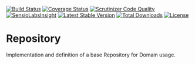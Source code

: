 [![Build Status](https://travis-ci.org/phpddd/repository.svg)](https://travis-ci.org/phpddd/repository) [![Coverage Status](https://img.shields.io/coveralls/phpddd/repository.svg)](https://coveralls.io/r/phpddd/repository?branch=master) [![Scrutinizer Code Quality](https://scrutinizer-ci.com/g/phpddd/repository/badges/quality-score.png?b=master)](https://scrutinizer-ci.com/g/phpddd/repository/?branch=master) [![SensioLabsInsight](https://insight.sensiolabs.com/projects/428e1f96-bcf4-4dee-866e-7a7cb5db52e4/mini.png)](https://insight.sensiolabs.com/projects/428e1f96-bcf4-4dee-866e-7a7cb5db52e4) [![Latest Stable Version](https://poser.pugx.org/phpddd/repository/v/stable)](https://packagist.org/packages/phpddd/repository) [![Total Downloads](https://poser.pugx.org/phpddd/repository/downloads)](https://packagist.org/packages/phpddd/repository) [![License](https://poser.pugx.org/phpddd/repository/license)](https://packagist.org/packages/phpddd/repository)

# Repository

Implementation and definition of a base Repository for Domain usage.
